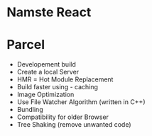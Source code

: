 # Namste React 


# Parcel
 - Developement build
 - Create a local Server
 - HMR = Hot Module Replacement 
 - Build faster using - caching
 - Image Optimization
 - Use File Watcher Algorithm (written in C++)
 - Bundling
 - Compatibility for older Browser
 - Tree Shaking (remove unwanted code)